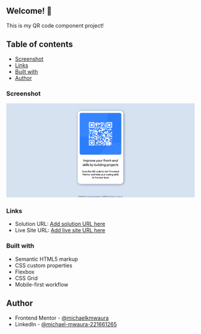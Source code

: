 ## Welcome! 👋

This is my QR code component project!

## Table of contents

  - [Screenshot](#screenshot)
  - [Links](#links)
  - [Built with](#built-with)
- [Author](#author)


### Screenshot

![](qr-code-component-main/qr-code-component-pic.png)

### Links

- Solution URL: [Add solution URL here](https://your-solution-url.com)
- Live Site URL: [Add live site URL here](https://your-live-site-url.com)


### Built with

- Semantic HTML5 markup
- CSS custom properties
- Flexbox
- CSS Grid
- Mobile-first workflow

## Author

- Frontend Mentor - [@michaelkmwaura](https://www.frontendmentor.io/profile/michaelkmwaura)
- LinkedIn - [@michael-mwaura-221661265](https://www.linkedin.com/in/michael-mwaura-221661265/)
